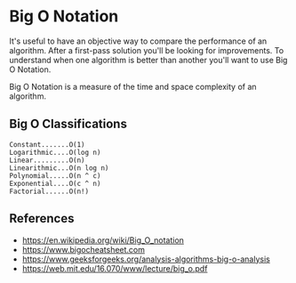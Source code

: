 # Big O Notation

It's useful to have an objective way to compare the performance of an algorithm. After a first-pass solution you'll be looking for improvements. To understand when one algorithm is better than another you'll want to use Big O Notation.

Big O Notation is a measure of the time and space complexity of an algorithm.

## Big O Classifications

    Constant.......O(1)
    Logarithmic....O(log n)
    Linear.........O(n)
    Linearithmic...O(n log n)
    Polynomial.....O(n ^ c)
    Exponential....O(c ^ n)
    Factorial......O(n!)

## References

- https://en.wikipedia.org/wiki/Big_O_notation
- https://www.bigocheatsheet.com
- https://www.geeksforgeeks.org/analysis-algorithms-big-o-analysis
- https://web.mit.edu/16.070/www/lecture/big_o.pdf
